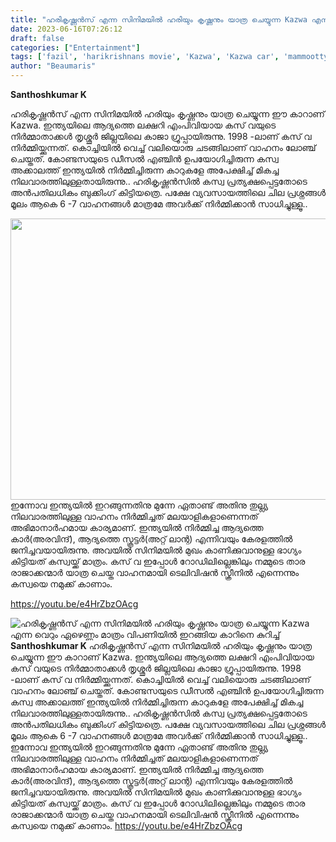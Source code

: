 ```yaml
---
title: "ഹരികൃഷ്ണൻസ് എന്ന സിനിമയിൽ ഹരിയും കൃഷ്ണനും യാത്ര ചെയ്യുന്ന Kazwa എന്ന വെറും ഏഴെണ്ണം മാത്രം വിപണിയിൽ ഇറങ്ങിയ കാറിനെ കുറിച്ച്"
date: 2023-06-16T07:26:12
draft: false
categories: ["Entertainment"]
tags: ['fazil', 'harikrishnans movie', 'Kazwa', 'Kazwa car', 'mammootty', 'mohanlal']
author: "Beaumaris"
---
```


<strong>Santhoshkumar K</strong>

ഹരികൃഷ്ണൻസ് എന്ന സിനിമയിൽ ഹരിയും കൃഷ്ണനും യാത്ര ചെയ്യുന്ന ഈ കാറാണ് Kazwa. ഇന്ത്യയിലെ ആദ്യത്തെ ലക്ഷറി എംപിവിയായ കസ് വയുടെ നിർമ്മാതാക്കൾ തൃശ്ശൂർ ജില്ലയിലെ കാജാ ഗ്രൂപ്പായിരുന്നു. 1998 -ലാണ് കസ് വ നിർമ്മിയ്ക്കുന്നത്. കൊച്ചിയിൽ വെച്ച് വലിയൊരു ചടങ്ങിലാണ് വാഹനം ലോഞ്ച് ചെയ്തത്. കോണ്ടസയുടെ ഡീസൽ എഞ്ചിൻ ഉപയോഗിച്ചിരുന്ന കസ്വ അക്കാലത്ത് ഇന്ത്യയിൽ നിർമ്മിച്ചിരുന്ന കാറുകളേ അപേക്ഷിച്ച് മികച്ച നിലവാരത്തിലുള്ളതായിരുന്നു.. ഹരികൃഷ്ണൻസിൽ കസ്വ പ്രത്യക്ഷപ്പെട്ടതോടെ അൻപതിലധികം ബുക്കിംഗ് കിട്ടിയത്രെ. പക്ഷേ വ്യവസായത്തിലെ ചില പ്രശ്നങ്ങൾ മൂലം ആകെ 6 -7 വാഹനങ്ങൾ മാത്രമേ അവർക്ക് നിർമ്മിക്കാൻ സാധിച്ചുള്ളൂ..

<a href="https://cdn.boolokam.com/articles/2023/06/dqdqdq.jpeg"><img class="size-large wp-image-399824 aligncenter" src="https://cdn.boolokam.com/articles/2023/06/dqdqdq-1024x576.jpeg" alt="" width="800" height="450" /></a>ഇന്നോവ ഇന്ത്യയിൽ ഇറങ്ങുന്നതിനു മുന്നേ ഏതാണ്ട് അതിനു തുല്ല്യ നിലവാരത്തിലുള്ള വാഹനം നിർമ്മിച്ചത് മലയാളികളാണെന്നത് അഭിമാനാർഹമായ കാര്യമാണ്. ഇന്ത്യയിൽ നിർമ്മിച്ച ആദ്യത്തെ കാർ(അരവിന്ദ്), ആദ്യത്തെ സ്കൂട്ടർ(അറ്റ് ലാന്റ) എന്നിവയും കേരളത്തിൽ ജനിച്ചവയായിരുന്നു. അവയിൽ സിനിമയിൽ മുഖം കാണിക്കുവാനുള്ള ഭാഗ്യം കിട്ടിയത് കസ്വയ്ക്ക് മാത്രം. കസ് വ ഇപ്പോൾ റോഡിലില്ലെങ്കിലും നമ്മുടെ താര രാജാക്കന്മാർ യാത്ര ചെയ്ത വാഹനമായി ടെലിവിഷൻ സ്ക്രീനിൽ എന്നെന്നും കസ്വയെ നമുക്ക് കാണാം.

https://youtu.be/e4HrZbzOAcg


![ഹരികൃഷ്ണൻസ് എന്ന സിനിമയിൽ ഹരിയും കൃഷ്ണനും യാത്ര ചെയ്യുന്ന Kazwa എന്ന വെറും ഏഴെണ്ണം മാത്രം വിപണിയിൽ ഇറങ്ങിയ കാറിനെ കുറിച്ച്](https://cdn.boolokam.com/articles/2023/06/dqdqdq-1024x576.jpeg)**Santhoshkumar K** ഹരികൃഷ്ണൻസ് എന്ന സിനിമയിൽ ഹരിയും കൃഷ്ണനും യാത്ര ചെയ്യുന്ന ഈ കാറാണ് Kazwa. ഇന്ത്യയിലെ ആദ്യത്തെ ലക്ഷറി എംപിവിയായ കസ് വയുടെ നിർമ്മാതാക്കൾ തൃശ്ശൂർ ജില്ലയിലെ കാജാ ഗ്രൂപ്പായിരുന്നു. 1998 -ലാണ് കസ് വ നിർമ്മിയ്ക്കുന്നത്. കൊച്ചിയിൽ വെച്ച് വലിയൊരു ചടങ്ങിലാണ് വാഹനം ലോഞ്ച് ചെയ്തത്. കോണ്ടസയുടെ ഡീസൽ എഞ്ചിൻ ഉപയോഗിച്ചിരുന്ന കസ്വ അക്കാലത്ത് ഇന്ത്യയിൽ നിർമ്മിച്ചിരുന്ന കാറുകളേ അപേക്ഷിച്ച് മികച്ച നിലവാരത്തിലുള്ളതായിരുന്നു.. ഹരികൃഷ്ണൻസിൽ കസ്വ പ്രത്യക്ഷപ്പെട്ടതോടെ അൻപതിലധികം ബുക്കിംഗ് കിട്ടിയത്രെ. പക്ഷേ വ്യവസായത്തിലെ ചില പ്രശ്നങ്ങൾ മൂലം ആകെ 6 -7 വാഹനങ്ങൾ മാത്രമേ അവർക്ക് നിർമ്മിക്കാൻ സാധിച്ചുള്ളൂ.. [](https://cdn.boolokam.com/articles/2023/06/dqdqdq.jpeg)ഇന്നോവ ഇന്ത്യയിൽ ഇറങ്ങുന്നതിനു മുന്നേ ഏതാണ്ട് അതിനു തുല്ല്യ നിലവാരത്തിലുള്ള വാഹനം നിർമ്മിച്ചത് മലയാളികളാണെന്നത് അഭിമാനാർഹമായ കാര്യമാണ്. ഇന്ത്യയിൽ നിർമ്മിച്ച ആദ്യത്തെ കാർ(അരവിന്ദ്), ആദ്യത്തെ സ്കൂട്ടർ(അറ്റ് ലാന്റ) എന്നിവയും കേരളത്തിൽ ജനിച്ചവയായിരുന്നു. അവയിൽ സിനിമയിൽ മുഖം കാണിക്കുവാനുള്ള ഭാഗ്യം കിട്ടിയത് കസ്വയ്ക്ക് മാത്രം. കസ് വ ഇപ്പോൾ റോഡിലില്ലെങ്കിലും നമ്മുടെ താര രാജാക്കന്മാർ യാത്ര ചെയ്ത വാഹനമായി ടെലിവിഷൻ സ്ക്രീനിൽ എന്നെന്നും കസ്വയെ നമുക്ക് കാണാം. https://youtu.be/e4HrZbzOAcg
